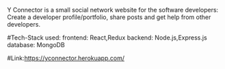 Y Connector is a small social network website for the software developers: Create a developer profile/portfolio, share posts and get help from other developers.

#Tech-Stack used:
frontend: React,Redux
backend: Node.js,Express.js
database: MongoDB

#Link:https://yconnector.herokuapp.com/
